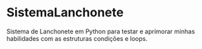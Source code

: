 # SistemaLanchonete
Sistema de Lanchonete em Python para testar e aprimorar minhas habilidades com as estruturas condições e loops.
